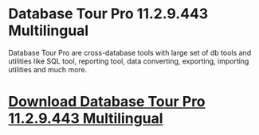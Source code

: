 # Database Tour Pro 11.2.9.443 Multilingual

Database Tour Pro are cross-database tools with large set of db tools and utilities like SQL tool, reporting tool, data converting, exporting, importing utilities and much more.

# [Download Database Tour Pro 11.2.9.443 Multilingual](https://developer.team/database-development/34951-database-tour-pro-1129443-multilingual.html)
